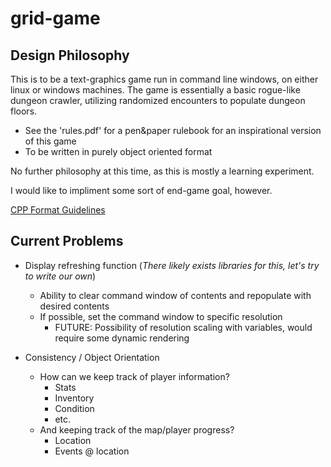 # grid-game

## Design Philosophy

This is to be a text-graphics game run in command line windows, on either linux or windows machines.
The game is essentially a basic rogue-like dungeon crawler, utilizing randomized encounters to populate dungeon floors.
- See the 'rules.pdf' for a pen&paper rulebook for an inspirational version of this game
- To be written in purely object oriented format

No further philosophy at this time, as this is mostly a learning experiment.

I would like to impliment some sort of end-game goal, however.

[CPP Format Guidelines](https://github.com/frawst/grid-game)

## Current Problems

- Display refreshing function (*There likely exists libraries for this, let's try to write our own*)
  - Ability to clear command window of contents and repopulate with desired contents
  - If possible, set the command window to specific resolution
    - FUTURE: Possibility of resolution scaling with variables, would require some dynamic rendering

- Consistency / Object Orientation
  - How can we keep track of player information?
    - Stats
    - Inventory
    - Condition
    - etc.
  - And keeping track of the map/player progress?
    - Location
    - Events @ location
